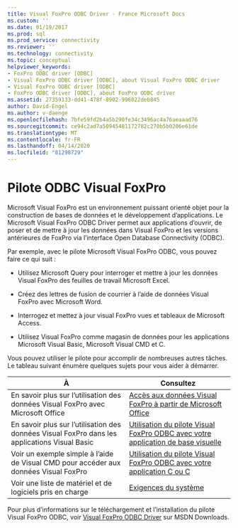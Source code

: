 ```yaml
---
title: Visual FoxPro ODBC Driver - France Microsoft Docs
ms.custom: ''
ms.date: 01/19/2017
ms.prod: sql
ms.prod_service: connectivity
ms.reviewer: ''
ms.technology: connectivity
ms.topic: conceptual
helpviewer_keywords:
- FoxPro ODBC driver [ODBC]
- Visual FoxPro ODBC driver [ODBC], about Visual FoxPro ODBC driver
- Visual FoxPro ODBC driver [ODBC]
- FoxPro ODBC driver [ODBC], about FoxPro ODBC driver
ms.assetid: 27359133-dd41-478f-8902-996022deb845
author: David-Engel
ms.author: v-daenge
ms.openlocfilehash: 7bfe59fd2b4a5b290fe34c3496ac4a76aeaaad76
ms.sourcegitcommit: ce94c2ad7a50945481172782c270b5b0206e61de
ms.translationtype: MT
ms.contentlocale: fr-FR
ms.lasthandoff: 04/14/2020
ms.locfileid: "81298729"
---
```

# <a name="visual-foxpro-odbc-driver"></a>Pilote ODBC Visual FoxPro
Microsoft Visual FoxPro est un environnement puissant orienté objet pour la construction de bases de données et le développement d’applications. Le Microsoft Visual FoxPro ODBC Driver permet aux applications d’ouvrir, de poser et de mettre à jour les données dans Visual FoxPro et les versions antérieures de FoxPro via l’interface Open Database Connectivity (ODBC).  
  
 Par exemple, avec le pilote Microsoft Visual FoxPro ODBC, vous pouvez faire ce qui suit :  
  
-   Utilisez Microsoft Query pour interroger et mettre à jour les données Visual FoxPro des feuilles de travail Microsoft Excel.  
  
-   Créez des lettres de fusion de courrier à l’aide de données Visual FoxPro avec Microsoft Word.  
  
-   Interrogez et mettez à jour visual FoxPro vues et tableaux de Microsoft Access.  
  
-   Utilisez Visual FoxPro comme magasin de données pour les applications Microsoft Visual Basic, Microsoft Visual CMD et C.  
  
 Vous pouvez utiliser le pilote pour accomplir de nombreuses autres tâches. Le tableau suivant énumère quelques sujets pour vous aider à démarrer.  
  
|À|Consultez|  
|--------|---------|  
|En savoir plus sur l’utilisation des données Visual FoxPro avec Microsoft Office|[Accès aux données Visual FoxPro à partir de Microsoft Office](../../odbc/microsoft/accessing-visual-foxpro-data-from-microsoft-office.md)|  
|En savoir plus sur l’utilisation des données Visual FoxPro dans les applications Visual Basic|[Utilisation du pilote Visual FoxPro ODBC avec votre application de base visuelle](../../odbc/microsoft/using-the-vfp-foxpro-odbc-driver-with-your-visual-basic-application.md)|  
|Voir un exemple simple à l’aide de Visual CMD pour accéder aux données Visual FoxPro|[Utilisation du pilote Visual FoxPro ODBC avec votre application C ou C](../../odbc/microsoft/using-the-visual-foxpro-odbc-driver-with-your-c-or-visual-c-application.md)|  
|Voir une liste de matériel et de logiciels pris en charge|[Exigences du système](../../odbc/microsoft/system-requirements-visual-foxpro-odbc-driver.md)|  
  
 Pour plus d’informations sur le téléchargement et l’installation du pilote Visual FoxPro ODBC, voir [Visual FoxPro ODBC Driver](https://go.microsoft.com/fwlink/?LinkId=121318) sur MSDN Downloads.
